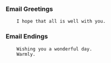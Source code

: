 ### Email Greetings

        I hope that all is well with you.

### Email Endings

        Wishing you a wonderful day.
        Warmly.
